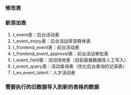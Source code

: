 ### 修改表 ###

### 新添加表 ###
1. t_event表：后台活动表
2. t_event_enjoy表：后台活动享受群体表
3. t_frontend_event表：前台活动表
4. t_frontend_event_approval表：前台活动审批表
5. t_event_field表：活动场地表（目前直接数据库人工写入）
6. t_event_query表：活动查询表（优化后台查询的记录表）
7. t_ev_event_talent：人才活动表

### 需要执行的旧数据导入到新的表格的数据 ###
